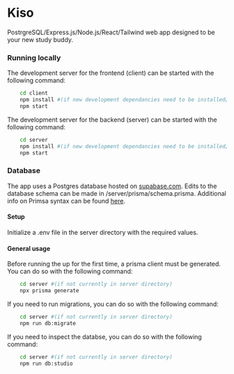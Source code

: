 # Kiso

PostrgreSQL/Express.js/Node.js/React/Tailwind web app designed to be your new study buddy.

### Running locally

The development server for the frontend (client) can be started with the following command:

```bash
    cd client
    npm install #(if new development dependancies need to be installed/updated)
    npm start
```

The development server for the backend (server) can be started with the following command:

```bash
    cd server
    npm install #(if new development dependancies need to be installed/updated)
    npm start
```

### Database

The app uses a Postgres database hosted on [supabase.com](https://supabase.com/). Edits to the database schema can be made in /server/prisma/schema.prisma. Additional info on Primsa syntax can be found [here](https://www.prisma.io/docs/orm/prisma-schema).

#### Setup

Initialize a .env file in the server directory with the required values.

#### General usage

Before running the up for the first time, a prisma client must be generated. You can do so with the following command:

```bash
    cd server #(if not currently in server directory)
    npx prisma generate
```

If you need to run migrations, you can do so with the following command:

```bash
    cd server #(if not currently in server directory)
    npm run db:migrate
```

If you need to inspect the databse, you can do so with the following command:

```bash
    cd server #(if not currently in server directory)
    npm run db:studio
```

